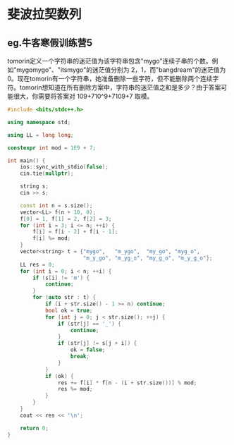 # 斐波拉契数列

## eg.牛客寒假训练营5

tomorin定义一个字符串的迷茫值为该字符串包含"mygo"连续子串的个数。例如"mygomygo"、"itsmygo"的迷茫值分别为 2，1，而"bangdream"的迷茫值为 0。现在tomorin有一个字符串，她准备删除一些字符，但不能删除两个连续字符。tomorin想知道在所有删除方案中，字符串的迷茫值之和是多少？由于答案可能很大，你需要将答案对 109+710^9+7109+7 取模。

```cpp
#include <bits/stdc++.h>

using namespace std;

using LL = long long;

constexpr int mod = 1E9 + 7;

int main() {
    ios::sync_with_stdio(false);
    cin.tie(nullptr);

    string s;
    cin >> s;

    const int n = s.size();
    vector<LL> f(n + 10, 0);
    f[0] = 1, f[1] = 2, f[2] = 3;
    for (int i = 3; i <= n; ++i) {
        f[i] = f[i - 2] + f[i - 1];
        f[i] %= mod;
    }
    vector<string> t = {"mygo",   "m_ygo",  "my_go", "myg_o",
                        "m_y_go", "m_yg_o", "my_g_o", "m_y_g_o"};
    LL res = 0;
    for (int i = 0; i < n; ++i) {
        if (s[i] != 'm') {
        	continue;
        }
        for (auto str : t) {
        	if (i + str.size() - 1 >= n) continue;
        	bool ok = true;
            for (int j = 0; j < str.size(); ++j) {
                if (str[j] == '_') {
                	continue;
                }
                if (str[j] != s[j + i]) {
                	ok = false;
                	break;
                }
            }
        	if (ok) {
        		res += f[i] * f[n - (i + str.size())] % mod;
        		res %= mod;
        	}
        }
    }
    cout << res << '\n';

    return 0;
}
```

